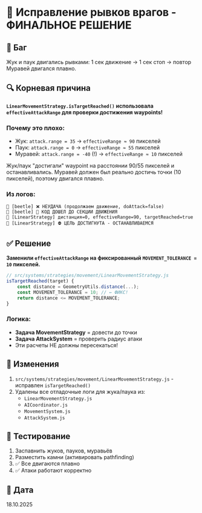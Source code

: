 # 🎯 Исправление рывков врагов - ФИНАЛЬНОЕ РЕШЕНИЕ

## 🐛 Баг
Жук и паук двигались рывками: 1 сек движение → 1 сек стоп → повтор
Муравей двигался плавно.

## 🔍 Корневая причина
**`LinearMovementStrategy.isTargetReached()` использовала `effectiveAttackRange` для проверки достижения waypoints!**

### Почему это плохо:
- Жук: `attack.range = 35` → `effectiveRange ≈ 90` пикселей
- Паук: `attack.range = 0` → `effectiveRange ≈ 55` пикселей  
- Муравей: `attack.range = -40` (!) → `effectiveRange ≈ 10` пикселей

Жук/паук "достигали" waypoint на расстоянии 90/55 пикселей и останавливались.
Муравей должен был реально достичь точки (10 пикселей), поэтому двигался плавно.

### Из логов:
```
🐞 [beetle] ❌ НЕУДАЧА (продолжаем движение, doAttack=false)
🐞 [beetle] 📍 КОД ДОШЕЛ ДО СЕКЦИИ ДВИЖЕНИЯ
🐞 [LinearStrategy] дистанция=0, effectiveRange=90, targetReached=true
🐞 [LinearStrategy] ⛔ ЦЕЛЬ ДОСТИГНУТА - ОСТАНАВЛИВАЕМСЯ
```

## ✅ Решение

**Заменили `effectiveAttackRange` на фиксированный `MOVEMENT_TOLERANCE = 10` пикселей.**

```javascript
// src/systems/strategies/movement/LinearMovementStrategy.js
isTargetReached(target) {
    const distance = GeometryUtils.distance(...);
    const MOVEMENT_TOLERANCE = 10; // ← ФИКС!
    return distance <= MOVEMENT_TOLERANCE;
}
```

### Логика:
- **Задача MovementStrategy** = довести до точки
- **Задача AttackSystem** = проверить радиус атаки
- Эти расчеты НЕ должны пересекаться!

## 📝 Изменения
1. `src/systems/strategies/movement/LinearMovementStrategy.js` - исправлен `isTargetReached()`
2. Удалены все отладочные логи для жука/паука из:
   - `LinearMovementStrategy.js`
   - `AICoordinator.js`
   - `MovementSystem.js`
   - `AttackSystem.js`

## 🧪 Тестирование
1. Заспавнить жуков, пауков, муравьёв
2. Разместить камни (активировать pathfinding)
3. ✅ Все двигаются плавно
4. ✅ Атаки работают корректно

## 📅 Дата
18.10.2025

